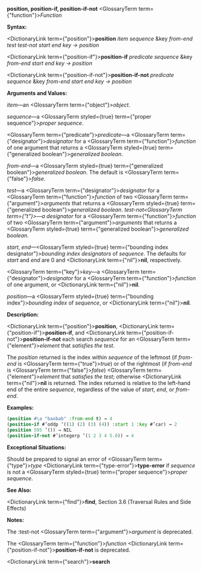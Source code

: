 **position, position-if, position-if-not** <GlossaryTerm  term={"function"}><i>Function</i></GlossaryTerm> 



**Syntax:** 



<DictionaryLink  term={"position"}><b>position</b></DictionaryLink> *item sequence* &amp;key *from-end test test-not start end key → position* 



<DictionaryLink  term={"position-if"}><b>position-if</b></DictionaryLink> *predicate sequence* &amp;key *from-end start end key → position* 



<DictionaryLink  term={"position-if-not"}><b>position-if-not</b></DictionaryLink> *predicate sequence* &amp;key *from-end start end key → position* 



**Arguments and Values:** 



*item*—an <GlossaryTerm  term={"object"}><i>object</i></GlossaryTerm>. 



*sequence*—a <GlossaryTerm styled={true} term={"proper sequence"}><i>proper sequence</i></GlossaryTerm>. 



<GlossaryTerm  term={"predicate"}><i>predicate</i></GlossaryTerm>—a <GlossaryTerm  term={"designator"}><i>designator</i></GlossaryTerm> for a <GlossaryTerm  term={"function"}><i>function</i></GlossaryTerm> of one argument that returns a <GlossaryTerm styled={true} term={"generalized boolean"}><i>generalized boolean</i></GlossaryTerm>. 



 



 



*from-end*—a <GlossaryTerm styled={true} term={"generalized boolean"}><i>generalized boolean</i></GlossaryTerm>. The default is <GlossaryTerm  term={"false"}><i>false</i></GlossaryTerm>. 



*test*—a <GlossaryTerm  term={"designator"}><i>designator</i></GlossaryTerm> for a <GlossaryTerm  term={"function"}><i>function</i></GlossaryTerm> of two <GlossaryTerm  term={"argument"}><i>arguments</i></GlossaryTerm> that returns a <GlossaryTerm styled={true} term={"generalized boolean"}><i>generalized boolean</i></GlossaryTerm>. *test-not<GlossaryTerm  term={"t"}><i>—a </i></GlossaryTerm>designator* for a <GlossaryTerm  term={"function"}><i>function</i></GlossaryTerm> of two <GlossaryTerm  term={"argument"}><i>arguments</i></GlossaryTerm> that returns a <GlossaryTerm styled={true} term={"generalized boolean"}><i>generalized boolean</i></GlossaryTerm>. 



*start*, *end*—<GlossaryTerm styled={true} term={"bounding index designator"}><i>bounding index designators</i></GlossaryTerm> of *sequence*. The defaults for *start* and *end* are 0 and <DictionaryLink  term={"nil"}><b>nil</b></DictionaryLink>, respectively. 



<GlossaryTerm  term={"key"}><i>key</i></GlossaryTerm>—a <GlossaryTerm  term={"designator"}><i>designator</i></GlossaryTerm> for a <GlossaryTerm  term={"function"}><i>function</i></GlossaryTerm> of one argument, or <DictionaryLink  term={"nil"}><b>nil</b></DictionaryLink>. 



*position*—a <GlossaryTerm styled={true} term={"bounding index"}><i>bounding index</i></GlossaryTerm> of *sequence*, or <DictionaryLink  term={"nil"}><b>nil</b></DictionaryLink>. 



**Description:** 



<DictionaryLink  term={"position"}><b>position</b></DictionaryLink>, <DictionaryLink  term={"position-if"}><b>position-if</b></DictionaryLink>, and <DictionaryLink  term={"position-if-not"}><b>position-if-not</b></DictionaryLink> each search *sequence* for an <GlossaryTerm  term={"element"}><i>element</i></GlossaryTerm> that *satisfies the test*. 



The *position* returned is the index within *sequence* of the leftmost (if *from-end* is <GlossaryTerm  term={"true"}><i>true</i></GlossaryTerm>) or of the rightmost (if *from-end* is <GlossaryTerm  term={"false"}><i>false</i></GlossaryTerm>) <GlossaryTerm  term={"element"}><i>element</i></GlossaryTerm> that *satisfies the test*; otherwise <DictionaryLink  term={"nil"}><b>nil</b></DictionaryLink> is returned. The index returned is relative to the left-hand end of the entire *sequence*, regardless of the value of *start*, *end*, or *from-end*. 



**Examples:**
```lisp
(position #\a "baobab" :from-end t) → 4 
(position-if #’oddp ’((1) (2) (3) (4)) :start 1 :key #’car) → 2 
(position 595 ’()) → NIL 
(position-if-not #’integerp ’(1 2 3 4 5.0)) → 4 
```
**Exceptional Situations:** 



Should be prepared to signal an error of <GlossaryTerm  term={"type"}><i>type</i></GlossaryTerm> <DictionaryLink  term={"type-error"}><b>type-error</b></DictionaryLink> if *sequence* is not a <GlossaryTerm styled={true} term={"proper sequence"}><i>proper sequence</i></GlossaryTerm>. 



**See Also:** 



<DictionaryLink  term={"find"}><b>find</b></DictionaryLink>, Section 3.6 (Traversal Rules and Side Effects) 



**Notes:** 



The :test-not <GlossaryTerm  term={"argument"}><i>argument</i></GlossaryTerm> is deprecated. 



The <GlossaryTerm  term={"function"}><i>function</i></GlossaryTerm> <DictionaryLink  term={"position-if-not"}><b>position-if-not</b></DictionaryLink> is deprecated. 







 



 



<DictionaryLink  term={"search"}><b>search</b></DictionaryLink> 



